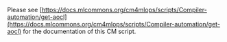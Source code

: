 Please see [https://docs.mlcommons.org/cm4mlops/scripts/Compiler-automation/get-aocl](https://docs.mlcommons.org/cm4mlops/scripts/Compiler-automation/get-aocl) for the documentation of this CM script.
